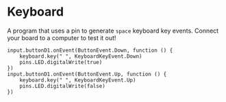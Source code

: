 # Keyboard

A program that uses a pin to generate ``space`` keyboard key events. Connect your board to a computer to test it out!

```blocks
input.buttonD1.onEvent(ButtonEvent.Down, function () {
    keyboard.key(" ", KeyboardKeyEvent.Down)
    pins.LED.digitalWrite(true)
})
input.buttonD1.onEvent(ButtonEvent.Up, function () {
    keyboard.key(" ", KeyboardKeyEvent.Up)
    pins.LED.digitalWrite(false)
})
```